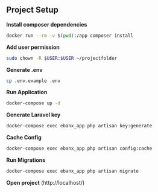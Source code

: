 ## Project Setup

**Install composer dependencies**
```bash
docker run --rm -v $(pwd):/app composer install
```
**Add user permission**
```bash
sudo chown -R $USER:$USER ~/projectfolder
```
**Generate .env**
```bash
cp .env.example .env
```
**Run Application**
```bash
docker-compose up -d
```
**Generate Laravel key**
```bash
docker-compose exec ebanx_app php artisan key:generate
```
**Cache Config**
```bash
docker-compose exec ebanx_app php artisan config:cache
```
**Run Migrations**
```bash
docker-compose exec ebanx_app php artisan migrate
```
**Open project**
(http://localhost/)